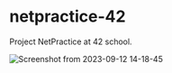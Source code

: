 # netpractice-42
Project NetPractice at 42 school.

![Screenshot from 2023-09-12 14-18-45](https://github.com/sabri-van2v/netpractice-42/assets/121001795/5ef0aba0-65d8-433a-bc04-4ce9f9062a87)
